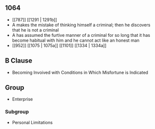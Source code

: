 ## 1064
- [[787]] [[1291 | 1291b]] 
- A makes the mistake of thinking himself a criminal; then he discovers that he is not a criminal
- A has assumed the furtive manner of a criminal for so long that it has become habitual with him and he cannot act like an honest man
- [[952]] [[1075 | 1075a]] [[1101]] [[1334 | 1334a]] 

## B Clause
- Becoming Invoived with Conditions in Which Misfortune is Indicated

## Group
- Enterprise

### Subgroup
- Personal Limitations

